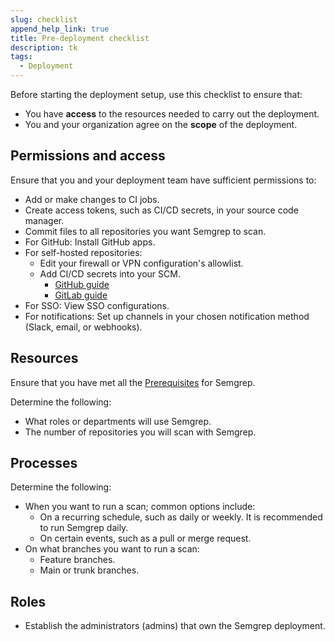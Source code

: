 ```yaml
---
slug: checklist
append_help_link: true
title: Pre-deployment checklist
description: tk
tags:
  - Deployment
---
```


Before starting the deployment setup, use this checklist to ensure that:

- You have **access** to the resources needed to carry out the deployment.
- You and your organization agree on the **scope** of the deployment.

## Permissions and  access 

Ensure that you and your deployment team have sufficient permissions to:

- Add or make changes to CI jobs.
- Create access tokens, such as CI/CD secrets, in your source code manager.
- Commit files to all repositories you want Semgrep to scan.
- For GitHub: Install GitHub apps.
- For self-hosted repositories:
    - Edit your firewall or VPN configuration's allowlist.
    - Add CI/CD secrets into your SCM.
        - [<i class="fas fa-external-link fa-xs"></i> GitHub guide](https://docs.github.com/en/actions/security-guides/encrypted-secrets)
        - [<i class="fas fa-external-link fa-xs"></i> GitLab guide](https://docs.gitlab.com/ee/ci/secrets/)
- For SSO: View SSO configurations.
- For notifications: Set up channels in your chosen notification method (Slack, email, or webhooks).

## Resources

Ensure that you have met all the [<i class="fa-regular fa-file-lines"></i> Prerequisites](/getting-started/prerequisites) for Semgrep.

Determine the following:

- What roles or departments will use Semgrep.
- The number of repositories you will scan with Semgrep.


## Processes

Determine the following:

- When you want to run a scan; common options include:
    - On a recurring schedule, such as daily or weekly. It is recommended to run Semgrep daily.
    - On certain events, such as a pull or merge request.
- On what branches you want to run a scan:
    - Feature branches.
    - Main or trunk branches.

## Roles

- Establish the administrators (admins) that own the Semgrep deployment.
